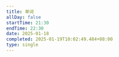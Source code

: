 ```yaml
---
title: 单词
allDay: false
startTime: 21:30
endTime: 22:30
date: 2025-01-18
completed: 2025-01-19T10:02:49.484+08:00
type: single
---
```

